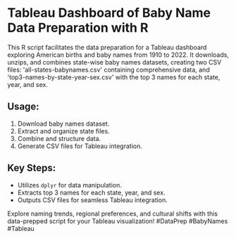 # Tableau Dashboard of Baby Name Data Preparation with R

This R script facilitates the data preparation for a Tableau dashboard exploring American births and baby names from 1910 to 2022. It downloads, unzips, and combines state-wise baby names datasets, creating two CSV files: 'all-states-babynames.csv' containing comprehensive data, and 'top3-names-by-state-year-sex.csv' with the top 3 names for each state, year, and sex.

## Usage:
1. Download baby names dataset.
2. Extract and organize state files.
3. Combine and structure data.
4. Generate CSV files for Tableau integration.

## Key Steps:
- Utilizes `dplyr` for data manipulation.
- Extracts top 3 names for each state, year, and sex.
- Outputs CSV files for seamless Tableau integration.

Explore naming trends, regional preferences, and cultural shifts with this data-prepped script for your Tableau visualization! #DataPrep #BabyNames #Tableau
